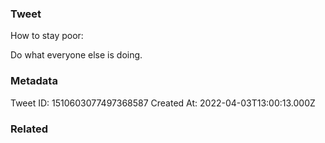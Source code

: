 ### Tweet
How to stay poor:

Do what everyone else is doing.

### Metadata
Tweet ID: 1510603077497368587
Created At: 2022-04-03T13:00:13.000Z

### Related

